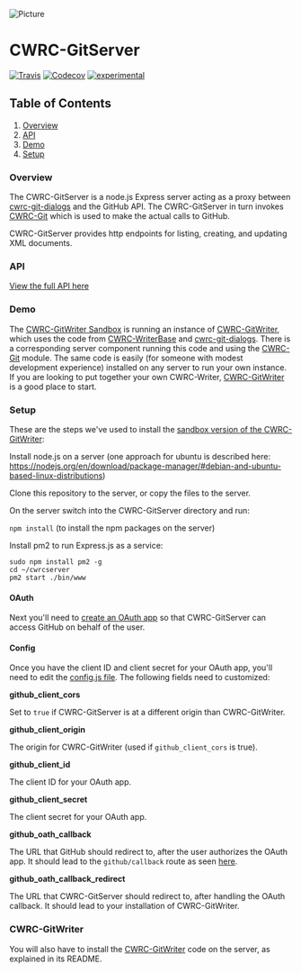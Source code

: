 ![Picture](http://cwrc.ca/logos/CWRC_logos_2016_versions/CWRCLogo-Horz-FullColour.png)

# CWRC-GitServer

[![Travis](https://img.shields.io/travis/cwrc/CWRC-GitServer.svg)](https://travis-ci.org/cwrc/CWRC-GitServer)
[![Codecov](https://img.shields.io/codecov/c/github/cwrc/CWRC-GitServer.svg)](https://codecov.io/gh/cwrc/CWRC-GitServer)
[![experimental](http://badges.github.io/stability-badges/dist/experimental.svg)](http://github.com/badges/stability-badges) 

## Table of Contents

1. [Overview](#overview)
1. [API](#api)
1. [Demo](#demo)
1. [Setup](#setup)
<!---
1. [Development](#development)
2. [Development Setup](#install)
2. [Development Server](#development-server)
2. [Testing](#testing)
2. [Coverage](#coverage)
2. [Commitizen](#commitizen)
2. [Travis](#travis)
2. [Git Hooks](#git-hooks)
-->



### Overview

The CWRC-GitServer is a node.js Express server acting as a proxy between [cwrc-git-dialogs](https://github.com/cwrc/cwrc-git-dialogs) and the GitHub API. The CWRC-GitServer in turn invokes [CWRC-Git](https://github.com/cwrc/CWRC-Git) which is used to make the actual calls to GitHub.

CWRC-GitServer provides http endpoints for listing, creating, and updating XML documents.

### API

[View the full API here](https://github.com/cwrc/CWRC-GitServer/blob/master/API.md)

### Demo

The [CWRC-GitWriter Sandbox](https://cwrc-writer.cwrc.ca) is running an instance of [CWRC-GitWriter](https://github.com/cwrc/CWRC-GitWriter), which uses the code from [CWRC-WriterBase](https://github.com/cwrc/CWRC-WriterBase) and [cwrc-git-dialogs](https://github.com/cwrc/cwrc-git-dialogs). There is a corresponding server component running this code and using the [CWRC-Git](https://github.com/cwrc/CWRC-Git) module. The same code is easily (for someone with modest development experience) installed on any server to run your own instance.  If you are looking to put together your own CWRC-Writer, [CWRC-GitWriter](https://github.com/cwrc/CWRC-GitWriter) is a good place to start.


### Setup

These are the steps we've used to install the [sandbox version of the CWRC-GitWriter](https://cwrc-writer.cwrc.ca):

Install node.js on a server (one approach for ubuntu is described here:  https://nodejs.org/en/download/package-manager/#debian-and-ubuntu-based-linux-distributions)

Clone this repository to the server, or copy the files to the server.

On the server switch into the CWRC-GitServer directory and run:

`npm install` (to install the npm packages on the server)

Install pm2 to run Express.js as a service:

```
sudo npm install pm2 -g
cd ~/cwrcserver
pm2 start ./bin/www
```

#### OAuth

Next you'll need to [create an OAuth app](https://developer.github.com/apps/building-oauth-apps/creating-an-oauth-app/) so that CWRC-GitServer can access GitHub on behalf of the user.

#### Config

Once you have the client ID and client secret for your OAuth app, you'll need to edit the [config.js file](https://github.com/cwrc/CWRC-GitServer/blob/master/config.js). The following fields need to customized:

**github_client_cors**

Set to `true` if CWRC-GitServer is at a different origin than CWRC-GitWriter.

**github_client_origin**

The origin for CWRC-GitWriter (used if `github_client_cors` is true).

**github_client_id**

The client ID for your OAuth app.

**github_client_secret**

The client secret for your OAuth app.

**github_oath_callback**

The URL that GitHub should redirect to, after the user authorizes the OAuth app. It should lead to the `github/callback` route as seen [here](https://github.com/cwrc/CWRC-GitServer/blob/master/routes/github.js#L150).

**github_oath_callback_redirect**

The URL that CWRC-GitServer should redirect to, after handling the OAuth callback. It should lead to your installation of CWRC-GitWriter.


<!---
and to start automatically (from https://www.digitalocean.com/community/tutorials/how-to-set-up-a-node-js-application-for-production-on-ubuntu-14-04):

`pm2 startup ubuntu`

- which should tell you to run some like this:  `sudo su -c "env PATH=$PATH:/usr/bin pm2 startup ubuntu -u ubuntu --hp /home/ubuntu"`
- run what it tells you to run

install nginx:

`sudo apt-get install nginx`

and change it's config:

`sudo vi /etc/nginx/sites-available/default`

to:

```
server {
    listen 80;

    server_name your_ip_goes_here;
    
    location / {
                root /home/ubuntu/cwrcwriter;
        }

    location /github {
        proxy_pass http://localhost:3000;
        proxy_http_version 1.1;
        proxy_set_header Upgrade $http_upgrade;
        proxy_set_header Connection 'upgrade';
        proxy_set_header Host $host;
        proxy_cache_bypass $http_upgrade;
    }
}
```

restart nginx:

`sudo service nginx restart`
-->

### CWRC-GitWriter

You will also have to install the [CWRC-GitWriter](https://github.com/cwrc/CWRC-GitWriter) code on the server, as explained in its README.

